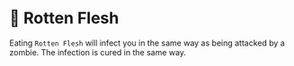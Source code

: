 # 🍖 Rotten Flesh

Eating `Rotten Flesh` will infect you in the same way as being attacked by a zombie. The infection is cured in the same way.
